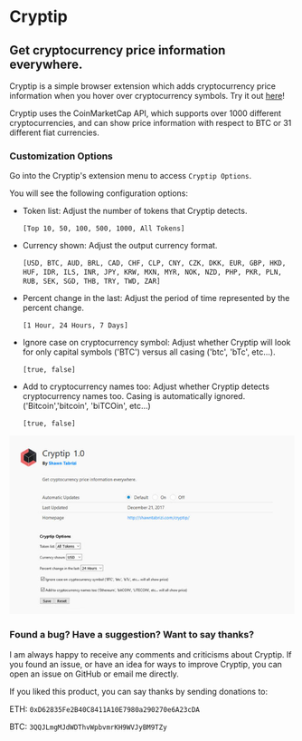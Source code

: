 # Cryptip
## Get cryptocurrency price information everywhere.

Cryptip is a simple browser extension which adds cryptocurrency price information when you hover over cryptocurrency symbols. Try it out [here](http://shawntabrizi.com/cryptip/)!

Cryptip uses the CoinMarketCap API, which supports over 1000 different cryptocurrencies, and can show price information with respect to BTC or 31 different fiat currencies.

### Customization Options
Go into the Cryptip's extension menu to access `Cryptip Options`.

You will see the following configuration options:
* Token list: Adjust the number of tokens that Cryptip detects.

      [Top 10, 50, 100, 500, 1000, All Tokens]
    
* Currency shown: Adjust the output currency format.

      [USD, BTC, AUD, BRL, CAD, CHF, CLP, CNY, CZK, DKK, EUR, GBP, HKD, HUF, IDR, ILS, INR, JPY, KRW, MXN, MYR, NOK, NZD, PHP, PKR, PLN, RUB, SEK, SGD, THB, TRY, TWD, ZAR]
      
* Percent change in the last: Adjust the period of time represented by the percent change.
      
      [1 Hour, 24 Hours, 7 Days]
      
* Ignore case on cryptocurrency symbol: Adjust whether Cryptip will look for only capital symbols ('BTC') versus all casing ('btc', 'bTc', etc...).
     
      [true, false]
      
* Add to cryptocurrency names too: Adjust whether Cryptip detects cryptocurrency names too. Casing is automatically ignored. ('Bitcoin','bitcoin', 'biTCOin', etc...)

      [true, false]

![Configuration Menu Image](./logo/meta-images/cryptip5.jpg)

### Found a bug? Have a suggestion? Want to say thanks?
I am always happy to receive any comments and criticisms about Cryptip. If you found an issue, or have an idea for ways to improve Cryptip, you can open an issue on GitHub or email me directly.

If you liked this product, you can say thanks by sending donations to:

ETH: `0xD62835Fe2B40C8411A10E7980a290270e6A23cDA`

BTC: `3QQJLmgMJdWDThvWpbvmrKH9WVJyBM9TZy`
